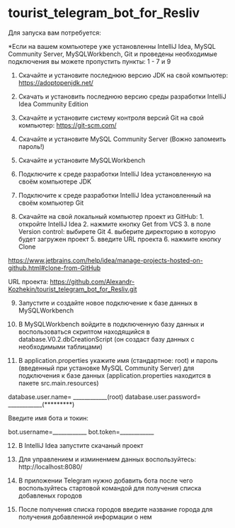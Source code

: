 # tourist_telegram_bot_for_Resliv

Для запуска вам потребуется: 

*Если на вашем компьютере уже установленны  IntelliJ Idea, MySQL Community Server, MySQLWorkbench, Git 
и проведены необходимые подключения вы можете пропустить пункты: 1 - 7 и 9

1. Скачайте и установите последнюю версию JDK на свой компьютер:
https://adoptopenjdk.net/

2. Скачать и установить последнюю версию среды разработки IntelliJ Idea Community Edition

3. Скачайте и установите систему контроля версий Git на свой компьютер:
https://git-scm.com/

4. Скачайте и установите MySQL Community Server (Вожно запомеить пароль!)

5. Скачайте и установите MySQLWorkbench

6. Подключите к среде разработки IntelliJ Idea установленную на своём компьютере JDK

7. Подключите к среде разработки IntelliJ Idea установленный на своём компьютер Git
 
8. Скачайте на свой локальный компьютер проект из GitHub: 
            1. откройте IntelliJ Idea
            2. нажмите кнопку Get from VCS
            3. в поле Version control: выбирете Git
            4. выберите директорию в которую будет загружен проект
            5. введите URL проекта 
            6. нажмите кнопку Clone

https://www.jetbrains.com/help/idea/manage-projects-hosted-on-github.html#clone-from-GitHub

URL проекта: https://github.com/Alexandr-Kozhekin/tourist_telegram_bot_for_Resliv.git

9. Запустите и создайте новое подключение к базе данных в MySQLWorkbench

10. В MySQLWorkbench войдите в подключенную базу данных и воспользоваться скриптом находящийся в database.V0.2.dbCreationScript (он создаст базу данных с необходимыми таблицами)

11. В application.properties укажите имя (стандартное: root) и пароль (введенный при установке MySQL Community Server) 
для подключения к базе данных (application.properties находится в пакете src.main.resources)

   database.user.name= ____________(root)
   database.user.password= ____________(*********)
      
Введите имя бота и токин:

   bot.username=____________
   bot.token=____________
      
12. В IntelliJ Idea запустите скачаный проект

13. Для управлением и изминенмем данных воспользуйтесь: 
http://localhost:8080/

14. В приложении Telegram нужно добавить бота после чего воспользуйтесь стартовой командой для получения списка добавленых городов

15. После получения списка городов введите название города для получения добавленной информации о нем

